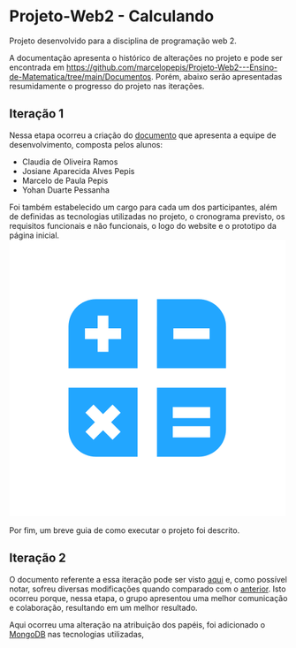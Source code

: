 # Projeto-Web2 - Calculando

Projeto desenvolvido para a disciplina de programação web 2.  

A documentação apresenta o histórico de alterações no projeto e pode ser encontrada em <https://github.com/marcelopepis/Projeto-Web2---Ensino-de-Matematica/tree/main/Documentos>. Porém, abaixo serão apresentadas resumidamente o progresso do projeto nas iterações.  

## Iteração 1

Nessa etapa ocorreu a criação do [documento](https://github.com/marcelopepis/Projeto-Web2---Ensino-de-Matematica/blob/main/Documentos/Projeto%20Calculando%20-%20Ciclo%201.docx "Documento 1") que apresenta a equipe de desenvolvimento, composta pelos alunos:

- Claudia de Oliveira Ramos
- Josiane Aparecida Alves Pepis
- Marcelo de Paula Pepis
- Yohan Duarte Pessanha  

Foi também estabelecido um cargo para cada um dos participantes, além de definidas as tecnologias utilizadas no projeto, o cronograma previsto, os requisitos funcionais e não funcionais, o logo do website e o prototipo da página inicial.  
![Logo](https://github.com/marcelopepis/Projeto-Web2---Ensino-de-Matematica/blob/main/calculando/src/images/logo_fav.png "Logo do Site")

Por fim, um breve guia de como executar o projeto foi descrito.  

## Iteração 2

O documento referente a essa iteração pode ser visto [aqui](https://github.com/marcelopepis/Projeto-Web2---Ensino-de-Matematica/blob/main/Documentos/Projeto%20Calculando%20-%20Ciclo%202.docx "Documento 2") e, como possível notar, sofreu diversas modificações quando comparado com o [anterior](https://github.com/marcelopepis/Projeto-Web2---Ensino-de-Matematica/blob/main/Documentos/Projeto%20Calculando%20-%20Ciclo%201.docx "Documento 1"). Isto ocorreu porque, nessa etapa, o grupo apresentou uma melhor comunicação e colaboração, resultando em um melhor resultado.  

Aqui ocorreu uma alteração na atribuição dos papéis, foi adicionado o [MongoDB](https://www.mongodb.com/) nas tecnologias utilizadas, 
